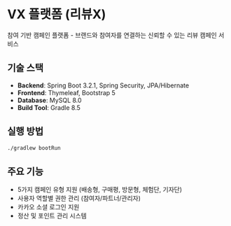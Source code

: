 # VX 플랫폼 (리뷰X)

참여 기반 캠페인 플랫폼 - 브랜드와 참여자를 연결하는 신뢰할 수 있는 리뷰 캠페인 서비스

## 기술 스택
- **Backend**: Spring Boot 3.2.1, Spring Security, JPA/Hibernate
- **Frontend**: Thymeleaf, Bootstrap 5
- **Database**: MySQL 8.0
- **Build Tool**: Gradle 8.5

## 실행 방법
```bash
./gradlew bootRun
```

## 주요 기능
- 5가지 캠페인 유형 지원 (배송형, 구매평, 방문형, 체험단, 기자단)
- 사용자 역할별 권한 관리 (참여자/파트너/관리자)
- 카카오 소셜 로그인 지원
- 정산 및 포인트 관리 시스템

